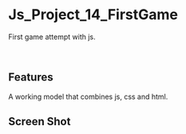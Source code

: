 # Js_Project_14_FirstGame

First game attempt with js.


<p align="center"> 

<br> 
  
  Features 
  ----------------

  A working model that combines js, css and html.

  
  Screen Shot 
  -----------------
